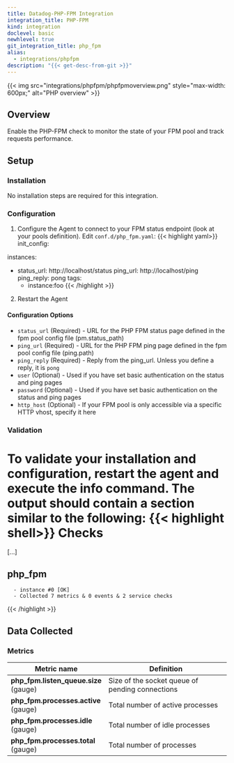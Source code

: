 ```yaml
---
title: Datadog-PHP-FPM Integration
integration_title: PHP-FPM
kind: integration
doclevel: basic
newhlevel: true
git_integration_title: php_fpm
alias:
  - integrations/phpfpm
description: "{{< get-desc-from-git >}}"
---
```


{{< img src="integrations/phpfpm/phpfpmoverview.png" style="max-width: 600px;" alt="PHP overview" >}}

## Overview

Enable the PHP-FPM check to monitor the state of your FPM pool and track requests performance.

## Setup
### Installation

No installation steps are required for this integration.

### Configuration

1.  Configure the Agent to connect to your FPM status endpoint (look at your pools definition). Edit `conf.d/php_fpm.yaml`:
{{< highlight yaml>}}
init_config:

instances:
  - status_url: http://localhost/status
    ping_url: http://localhost/ping
    ping_reply: pong
    tags:
      - instance:foo
{{< /highlight >}}

2.  Restart the Agent

#### Configuration Options

* `status_url` (Required) - URL for the PHP FPM status page defined in the fpm pool config file (pm.status_path)
* `ping_url` (Required) - URL for the PHP FPM ping page defined in the fpm pool config file (ping.path)
* `ping_reply` (Required) - Reply from the ping_url. Unless you define a reply, it is `pong`
* `user` (Optional) - Used if you have set basic authentication on the status and ping pages
* `password` (Optional) - Used if you have set basic authentication on the status and ping pages
* `http_host` (Optional) - If your FPM pool is only accessible via a specific HTTP vhost, specify it here

### Validation

To validate your installation and configuration, restart the agent and execute the info command. The output should contain a section similar to the following:
{{< highlight shell>}}
Checks
======

  [...]

  php_fpm
  -------
      - instance #0 [OK]
      - Collected 7 metrics & 0 events & 2 service checks
{{< /highlight >}}

## Data Collected
### Metrics
| Metric name | Definition |
|---|----|
| **php_fpm.listen_queue.size**<br/>(gauge)| Size of the socket queue of pending connections|
| **php_fpm.processes.active**<br/>(gauge)| Total number of active processes|
| **php_fpm.processes.idle**<br/>(gauge)| Total number of idle processes |
| **php_fpm.processes.total**<br/>(gauge)|Total number of processes|
